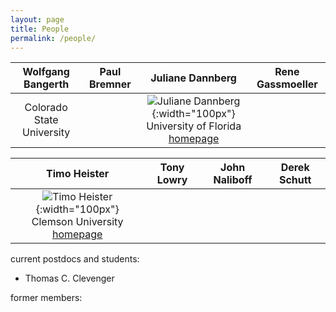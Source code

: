 ```yaml
---
layout: page
title: People
permalink: /people/
---
```



| Wolfgang Bangerth | Paul Bremner | Juliane Dannberg | Rene Gassmoeller |
|:---:|:---:|:---:|:---:|
| Colorado State University | |  ![Juliane Dannberg](../images/juliane-dannberg.jpg){:width="100px"} <br> University of Florida <br> [homepage](https://jdannberg.github.io/)| |

| Timo Heister | Tony Lowry | John Naliboff | Derek Schutt |
|:---:|:---:|:---:|:---:|
|  ![Timo Heister](../images/timo-heister.jpg){:width="100px"} <br> Clemson University <br> [homepage](http://www.math.clemson.edu/~heister/) | | | |

current postdocs and students:
- Thomas C. Clevenger


former members:
